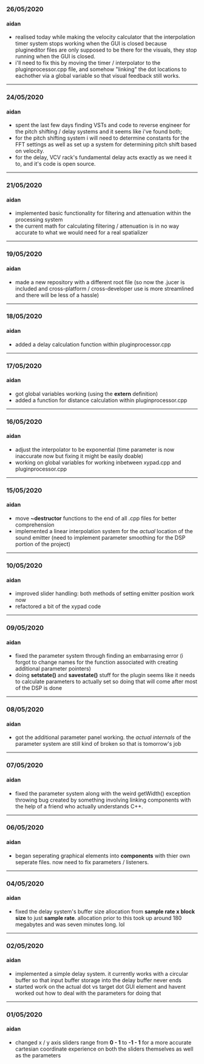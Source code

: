 ### 26/05/2020
#### aidan
- realised today while making the velocity calculator that the interpolation timer system stops working when the GUI is closed because plugineditor files are only supposed to be there for the visuals, they stop running when the GUI is closed.
- i'll need to fix this by moving the timer / interpolator to the pluginprocessor.cpp file, and somehow "linking" the dot locations to eachother via a global variable so that visual feedback still works.
---
### 24/05/2020
#### aidan
- spent the last few days finding VSTs and code to reverse engineer for the pitch shifting / delay systems and it seems like i've found both; 
- for the pitch shifting system i will need to determine constants for the FFT settings as well as set up a system for determining pitch shift based on velocity.
- for the delay, VCV rack's fundamental delay acts exactly as we need it to, and it's code is open source.
--- 
### 21/05/2020
#### aidan
- implemented basic functionality for filtering and attenuation within the processing system
- the current math for calculating filtering / attenuation is in no way accurate to what we would need for a real spatializer
---
### 19/05/2020
#### aidan
- made a new repository with a different root file (so now the .jucer is included and cross-platform / cross-developer use is more streamlined and there will be less of a hassle)
---
### 18/05/2020
#### aidan
- added a delay calculation function within pluginprocessor.cpp
---
### 17/05/2020
#### aidan
- got global variables working (using the **extern** definition)
- added a function for distance calculation within pluginprocessor.cpp
---
### 16/05/2020
#### aidan
- adjust the interpolator to be exponential (time parameter is now inaccurate now but fixing it might be easily doable)
- working on global variables for working inbetween xypad.cpp and pluginprocessor.cpp
---
### 15/05/2020
#### aidan
- move **~destructor** functions to the end of all .cpp files for better comprehension
- implemented a linear interpolation system for the *actual* location of the sound emitter (need to implement parameter smoothing for the DSP portion of the project)
---
### 10/05/2020
#### aidan
- improved slider handling: both methods of setting emitter position work now
- refactored a bit of the xypad code
---
### 09/05/2020
#### aidan
- fixed the parameter system through finding an embarrasing error (i forgot to change names for the function associated with creating additional parameter pointers)
- doing **setstate()** and **savestate()** stuff for the plugin seems like it needs to calculate parameters to actually set so doing that will come after most of the DSP is done
---
### 08/05/2020
#### aidan
- got the additional parameter panel working. the *actual internals* of the parameter system are still kind of broken so that is tomorrow's job
---
### 07/05/2020
#### aidan
- fixed the parameter system along with the weird getWidth() exception throwing bug created by something involving linking components with the help of a friend who actually understands C++.
---
### 06/05/2020
#### aidan
- began seperating graphical elements into **components** with thier own seperate files. now need to fix parameters / listeners.
---
### 04/05/2020
#### aidan 
- fixed the delay system's buffer size allocation from **sample rate x block size** to just **sample rate**. allocation prior to this took up around 180 megabytes and was seven minutes long. lol
---
### 02/05/2020
#### aidan
- implemented a simple delay system. it currently works with a circular buffer so that input buffer storage into the delay buffer never ends
- started work on the actual dot vs target dot GUI element and havent worked out how to deal with the parameters for doing that
---
### 01/05/2020
#### aidan
- changed x / y axis sliders range from **0 - 1** to **-1 - 1** for a more accurate cartesian coordinate experience on both the sliders themselves as well as the parameters
